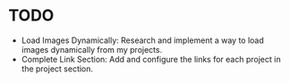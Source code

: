 # TODO
- Load Images Dynamically: Research and implement a way to load images dynamically from my projects.
- Complete Link Section: Add and configure the links for each project in the project section.